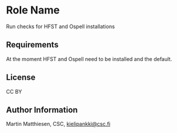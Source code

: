Role Name
=========

Run checks for HFST and Ospell installations

Requirements
------------

At the moment HFST and Ospell need to be installed and the default.

License
-------

CC BY

Author Information
------------------

Martin Matthiesen, CSC, kielipankki@csc.fi
